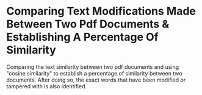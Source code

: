 # Comparing Text Modifications Made Between Two Pdf Documents & Establishing A Percentage Of Similarity

Comparing the text similarity between two pdf documents and using "cosine similarity" to establish a percentage of similarity between two documents. After doing so, the exact words that have been modified or tampered with is also identified.
